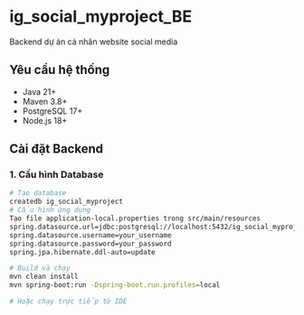 # ig_social_myproject_BE
Backend dự án cá nhân website social media 

## Yêu cầu hệ thống

- Java 21+
- Maven 3.8+
- PostgreSQL 17+
- Node.js 18+ 

## Cài đặt Backend

### 1. Cấu hình Database
```bash
# Tạo database
createdb ig_social_myproject
# Cấu hình ứng dụng
Tạo file application-local.properties trong src/main/resources
spring.datasource.url=jdbc:postgresql://localhost:5432/ig_social_myproject
spring.datasource.username=your_username
spring.datasource.password=your_password
spring.jpa.hibernate.ddl-auto=update

# Build và chạy
mvn clean install
mvn spring-boot:run -Dspring-boot.run.profiles=local

# Hoặc chạy trực tiếp từ IDE
